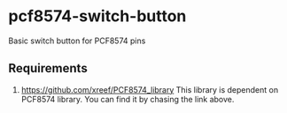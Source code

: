 # pcf8574-switch-button
Basic switch button for PCF8574 pins

## Requirements
1. https://github.com/xreef/PCF8574_library
    This library is dependent on PCF8574 library. You can find it by chasing the link above.
